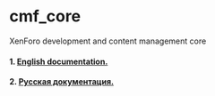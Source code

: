 cmf_core
========

XenForo development and content management core

#### 1. [English documentation.](docs/en/toc.md)
#### 2. [Русская документация.](docs/ru/toc.md)

